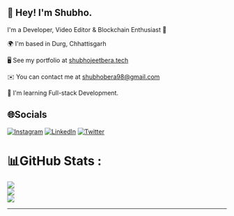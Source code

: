 ## 👋 Hey! I'm Shubho.
I'm a Developer, Video Editor & Blockchain Enthusiast 🚀

🌍  I'm based in Durg, Chhattisgarh

🖥️  See my portfolio at [shubhojeetbera.tech](https://shubhojeetbera.tech/)

✉️  You can contact me at shubhobera98@gmail.com

🧠  I'm learning Full-stack Development.

## 🌐Socials
[![Instagram](https://img.shields.io/badge/Instagram-%23E4405F.svg?logo=Instagram&logoColor=white)](https://instagram.com/shubho.js) [![LinkedIn](https://img.shields.io/badge/LinkedIn-%230077B5.svg?logo=linkedin&logoColor=white)](https://linkedin.com/in/shubho09) [![Twitter](https://img.shields.io/badge/Twitter-%231DA1F2.svg?logo=Twitter&logoColor=white)](https://twitter.com/shubhojeet_bera) 


# 📊GitHub Stats :
![](https://github-readme-stats.vercel.app/api?username=shubho0908&theme=radical&hide_border=false&include_all_commits=false&count_private=false)<br/>
![](https://github-readme-streak-stats.herokuapp.com/?user=shubho0908&theme=radical&hide_border=false)<br/>
![](https://github-readme-stats.vercel.app/api/top-langs/?username=shubho0908&theme=radical&hide_border=false&include_all_commits=false&count_private=false&layout=compact)

---

